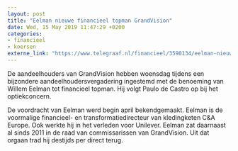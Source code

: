 ```yaml
---
layout: post
title: "Eelman nieuwe financieel topman GrandVision"
date: Wed, 15 May 2019 11:47:29 +0200
categories: 
- financieel 
- koersen 
externe_link: "https://www.telegraaf.nl/financieel/3590134/eelman-nieuwe-financieel-topman-grand-vision"
---
```


<p class="intro">De aandeelhouders van GrandVision hebben woensdag tijdens een bijzondere aandeelhoudersvergadering ingestemd met de benoeming van Willem Eelman tot financieel topman. Hij volgt Paulo de Castro op bij het optiekconcern.</p> <p>De voordracht van Eelman werd begin april bekendgemaakt. Eelman is de voormalige financieel- en transformatiedirecteur van kledingketen C&amp;A Europe. Ook werkte hij in het verleden voor Unilever. Eelman zat daarnaast al sinds 2011 in de raad van commissarissen van GrandVision. Uit dat orgaan trad hij destijds per direct terug.</p>
